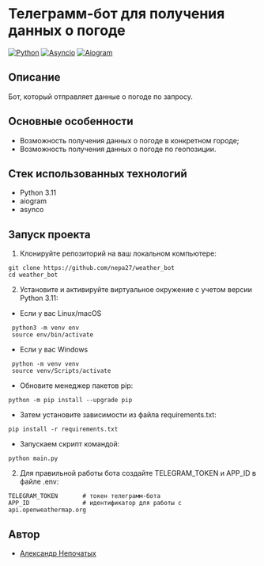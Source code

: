 # Телеграмм-бот для получения данных о погоде
[![Python](https://img.shields.io/badge/-Python-464646?style=flat-square&logo=Python)](https://www.python.org/)
[![Asyncio](https://img.shields.io/badge/-Asyncio-464646?style=flat-square&logo=Python)](https://docs.python.org/3/library/asyncio.html)
[![Aiogram](https://img.shields.io/badge/-Aiogram-464646?style=flat-square&logo=Python)](https://aiogram.readthedocs.io/)
## Описание
Бот, который отправляет данные о погоде по запросу.
## Основные особенности
- Возможность получения данных о погоде в конкретном городе;
- Возможность получения данных о погоде по геопозиции.
## Стек использованных технологий
+ Python 3.11
+ aiogram
+ asynco

## Запуск проекта
1. Клонируйте репозиторий на ваш локальном компьютере:

```
git clone https://github.com/nepa27/weather_bot
cd weather_bot
```
   
2. Установите и активируйте виртуальное окружение c учетом версии Python 3.11:
* Если у вас Linux/macOS

```
 python3 -m venv env
 source env/bin/activate
```

* Если у вас Windows

```
 python -m venv venv
 source venv/Scripts/activate
```

+ Обновите менеджер пакетов pip:

```
python -m pip install --upgrade pip
```

+ Затем установите зависимости из файла requirements.txt:

```
pip install -r requirements.txt
```

+ Запускаем скрипт командой:

```
python main.py
```

2. Для правильной работы бота создайте TELEGRAM_TOKEN и APP_ID в файле .env:

 ```
 TELEGRAM_TOKEN       # токен телеграмм-бота
 APP_ID               # идентификатор для работы с api.openweathermap.org
 ```
   
## Автор

+ [Александр Непочатых](https://github.com/nepa27) 
